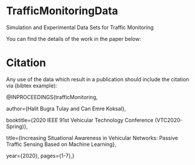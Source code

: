 # TrafficMonitoringData
Simulation and Experimental Data Sets for Traffic Monitoring

You can find the details of the work in the paper below:

# Citation
Any use of the data which result in a publication should include the citation via (bibtex example):

@INPROCEEDINGS{trafficMonitoring,

  author={Halit Bugra Tulay and Can Emre Koksal},

  booktitle={2020 IEEE 91st Vehicular Technology Conference (VTC2020-Spring)}, 

  title={Increasing Situational Awareness in Vehicular Networks: Passive Traffic Sensing Based on Machine Learning}, 

  year={2020},
  pages={1-7},}
